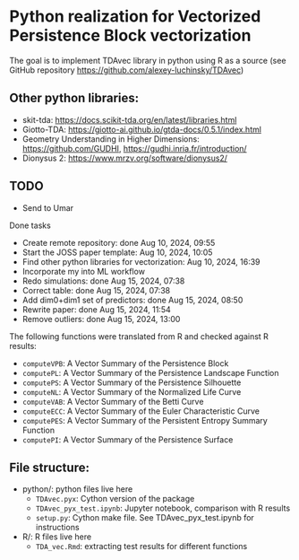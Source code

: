 # Python realization for Vectorized Persistence Block vectorization

The goal is to implement TDAvec library in python using R as a source (see GitHub repository https://github.com/alexey-luchinsky/TDAvec)

## Other python libraries:

* skit-tda: https://docs.scikit-tda.org/en/latest/libraries.html
* Giotto-TDA: https://giotto-ai.github.io/gtda-docs/0.5.1/index.html
* Geometry Understanding in Higher Dimensions: https://github.com/GUDHI, https://gudhi.inria.fr/introduction/
* Dionysus 2: https://www.mrzv.org/software/dionysus2/




## TODO

* Send to Umar

Done tasks

* Create remote repository: done Aug 10, 2024, 09:55
* Start the JOSS paper template: Aug 10, 2024, 10:05
* Find other python libraries for vectorization: Aug 10, 2024, 16:39
* Incorporate my into ML workflow
* Redo simulations: done Aug 15, 2024, 07:38
* Correct table: done Aug 15, 2024, 07:38
* Add dim0+dim1 set of predictors: done Aug 15, 2024, 08:50
* Rewrite paper: done Aug 15, 2024, 11:54
* Remove outliers: done Aug 15, 2024, 13:00


The following functions were translated from R and checked against R results:
* `computeVPB`:     A Vector Summary of the Persistence Block
* `computePL`:      A Vector Summary of the Persistence Landscape Function
* `computePS`:      A Vector Summary of the Persistence Silhouette
* `computeNL`:      A Vector Summary of the Normalized Life Curve
* `computeVAB`:     A Vector Summary of the Betti Curve
* `computeECC`:     A Vector Summary of the Euler Characteristic Curve
* `computePES`:     A Vector Summary of the Persistent Entropy Summary Function
* `computePI`:      A Vector Summary of the Persistence Surface



## File structure:
* python/: python files live here
    * `TDAvec.pyx`: Cython version of the package
    * `TDAvec_pyx_test.ipynb`: Jupyter notebook, comparison with R results
    * `setup.py`: Cython make file. See TDAvec_pyx_test.ipynb for instructions
* R/: R files live here
    * `TDA_vec.Rmd`: extracting test results for different functions